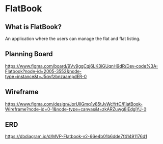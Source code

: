 # FlatBook

## What is FlatBook?
An application where the users can manage the flat and flat listing.

## Planning Board
https://www.figma.com/board/9Vv9ggCqj6LK3iGUqnH9dR/Dev-code%3A-Flatbook?node-id=2005-3552&node-type=instance&t=J5qvfzbnzaampdER-0

## Wireframe
https://www.figma.com/design/JorUlIGmq1y85tJvWcYrtC/FlatBook-Wireframe?node-id=0-1&node-type=canvas&t=zkARZuwg8lEdglYJ-0

## ERD
https://dbdiagram.io/d/MVP-Flatbook-v2-66e4b01b6dde7f41491176d1
